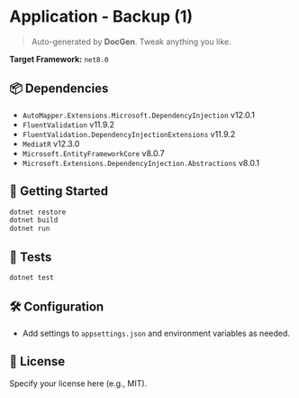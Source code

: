 # Application - Backup (1)

> Auto-generated by **DocGen**. Tweak anything you like.

**Target Framework:** `net8.0`

## 📦 Dependencies
- `AutoMapper.Extensions.Microsoft.DependencyInjection` v12.0.1
- `FluentValidation` v11.9.2
- `FluentValidation.DependencyInjectionExtensions` v11.9.2
- `MediatR` v12.3.0
- `Microsoft.EntityFrameworkCore` v8.0.7
- `Microsoft.Extensions.DependencyInjection.Abstractions` v8.0.1

## 🚀 Getting Started
```bash
dotnet restore
dotnet build
dotnet run
```

## 🧪 Tests
```bash
dotnet test
```

## 🛠 Configuration
- Add settings to `appsettings.json` and environment variables as needed.

## 📜 License
Specify your license here (e.g., MIT).

